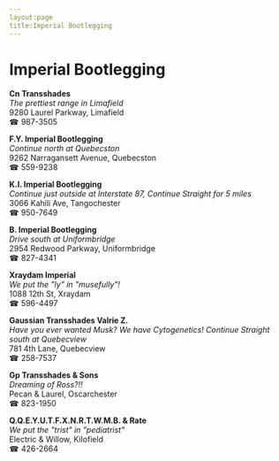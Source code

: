 ```yaml
---
layout:page
title:Imperial Bootlegging
---
```

# Imperial Bootlegging

**Cn Transshades**  
_The prettiest range in Limafield_  
9280 Laurel Parkway, Limafield  
☎ 987-3505



**F.Y. Imperial Bootlegging**  
_Continue north at Quebecston_  
9262 Narragansett Avenue, Quebecston  
☎ 559-9238



**K.I. Imperial Bootlegging**  
_Continue just outside at Interstate 87, Continue Straight for 5 miles_  
3066 Kahili Ave, Tangochester  
☎ 950-7649



**B. Imperial Bootlegging**  
_Drive south at Uniformbridge_  
2954 Redwood Parkway, Uniformbridge  
☎ 827-4341



**Xraydam Imperial**  
_We put the "ly" in "musefully"!_  
1088 12th St, Xraydam  
☎ 596-4497



**Gaussian Transshades Valrie Z.**  
_Have you ever wanted Musk? We have Cytogenetics! 
Continue Straight south at Quebecview_  
781 4th Lane, Quebecview  
☎ 258-7537



**Gp Transshades & Sons**  
_Dreaming of Ross?!!_  
Pecan & Laurel, Oscarchester  
☎ 823-1950



**Q.Q.E.Y.U.T.F.X.N.R.T.W.M.B. & Rate**  
_We put the "trist" in "pediatrist"_  
Electric & Willow, Kilofield  
☎ 426-2664



